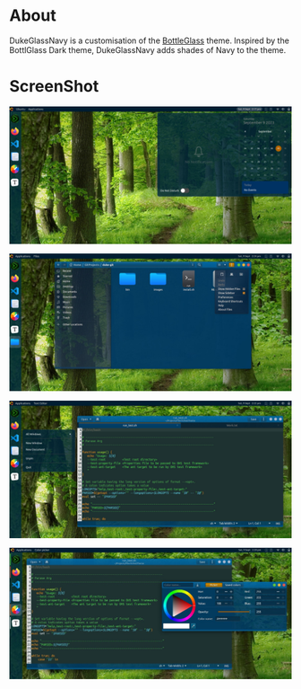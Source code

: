 # About

DukeGlassNavy is a customisation of the [BottleGlass](https://github.com/etiennegnome/BottleGlass) theme. Inspired by the BottlGlass Dark theme, DukeGlassNavy adds  shades of Navy to the theme.

# ScreenShot

![Cal](/docs/images/cal.jpg)

![Files](/docs/images/files.jpg)

![GEdit](/docs/images/gedit.jpg)

![Picker](/docs/images/picker.jpg)
